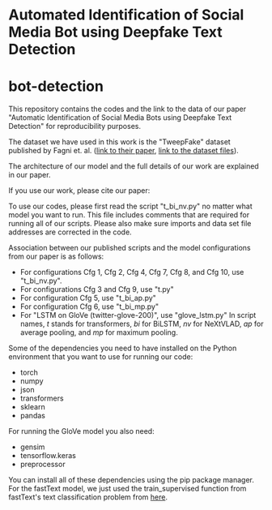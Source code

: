 # Automated Identification of Social Media Bot using Deepfake Text Detection
# bot-detection

This repository contains the codes and the link to the data of our paper "Automatic Identification of Social Media Bots using Deepfake Text Detection" for reproducibility purposes.

The dataset we have used in this work is the "TweepFake" dataset published by Fagni et. al. ([link to their paper](https://journals.plos.org/plosone/article?id=10.1371/journal.pone.0251415), [link to the dataset files](https://www.kaggle.com/mtesconi/twitter-deep-fake-text)).

The architecture of our model and the full details of our work are explained in our paper.


If you use our work, please cite our paper:


To use our codes, please first read the script "t_bi_nv.py" no matter what model you want to run. This file includes comments that are required for running all of our scripts. Please also make sure imports and data set file addresses are corrected in the code.

Association between our published scripts and the model configurations from our paper is as follows:
 * For configurations Cfg 1, Cfg 2, Cfg 4, Cfg 7, Cfg 8, and Cfg 10, use "t_bi_nv.py".
 * For configurations Cfg 3 and Cfg 9, use "t.py"
 * For configuration Cfg 5, use "t_bi_ap.py"
 * For configuration Cfg 6, use "t_bi_mp.py"
 * For "LSTM on GloVe (twitter-glove-200)", use "glove_lstm.py"
In script names, _t_ stands for transformers, _bi_ for BiLSTM, _nv_ for NeXtVLAD, _ap_ for average pooling, and _mp_ for maximum pooling.

Some of the dependencies you need to have installed on the Python environment that you want to use for running our code:
 * torch
 * numpy
 * json
 * transformers
 * sklearn
 * pandas

For running the GloVe model you also need:
 * gensim
 * tensorflow.keras
 * preprocessor

You can install all of these dependencies using the pip package manager.
For the fastText model, we just used the train_supervised function from fastText's text classification problem from [here](https://fasttext.cc/docs/en/supervised-tutorial.html).
